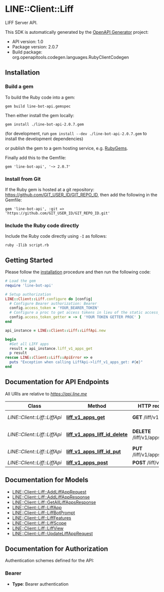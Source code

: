 # LINE::Client::Liff

LIFF Server API.

This SDK is automatically generated by the [OpenAPI Generator](https://openapi-generator.tech) project:

- API version: 1.0
- Package version: 2.0.7
- Build package: org.openapitools.codegen.languages.RubyClientCodegen

## Installation

### Build a gem

To build the Ruby code into a gem:

```shell
gem build line-bot-api.gemspec
```

Then either install the gem locally:

```shell
gem install ./line-bot-api-2.0.7.gem
```

(for development, run `gem install --dev ./line-bot-api-2.0.7.gem` to install the development dependencies)

or publish the gem to a gem hosting service, e.g. [RubyGems](https://rubygems.org/).

Finally add this to the Gemfile:

    gem 'line-bot-api', '~> 2.0.7'

### Install from Git

If the Ruby gem is hosted at a git repository: https://github.com/GIT_USER_ID/GIT_REPO_ID, then add the following in the Gemfile:

    gem 'line-bot-api', :git => 'https://github.com/GIT_USER_ID/GIT_REPO_ID.git'

### Include the Ruby code directly

Include the Ruby code directly using `-I` as follows:

```shell
ruby -Ilib script.rb
```

## Getting Started

Please follow the [installation](#installation) procedure and then run the following code:

```ruby
# Load the gem
require 'line-bot-api'

# Setup authorization
LINE::Client::Liff.configure do |config|
  # Configure Bearer authorization: Bearer
  config.access_token = 'YOUR_BEARER_TOKEN'
  # Configure a proc to get access tokens in lieu of the static access_token configuration
  config.access_token_getter = -> { 'YOUR TOKEN GETTER PROC' } 
end

api_instance = LINE::Client::Liff::LiffApi.new

begin
  #Get all LIFF apps
  result = api_instance.liff_v1_apps_get
  p result
rescue LINE::Client::Liff::ApiError => e
  puts "Exception when calling LiffApi->liff_v1_apps_get: #{e}"
end

```

## Documentation for API Endpoints

All URIs are relative to *https://api.line.me*

Class | Method | HTTP request | Description
------------ | ------------- | ------------- | -------------
*LINE::Client::Liff::LiffApi* | [**liff_v1_apps_get**](docs/LiffApi.md#liff_v1_apps_get) | **GET** /liff/v1/apps | Get all LIFF apps
*LINE::Client::Liff::LiffApi* | [**liff_v1_apps_liff_id_delete**](docs/LiffApi.md#liff_v1_apps_liff_id_delete) | **DELETE** /liff/v1/apps/{liffId} | Delete LIFF app from a channel
*LINE::Client::Liff::LiffApi* | [**liff_v1_apps_liff_id_put**](docs/LiffApi.md#liff_v1_apps_liff_id_put) | **PUT** /liff/v1/apps/{liffId} | 
*LINE::Client::Liff::LiffApi* | [**liff_v1_apps_post**](docs/LiffApi.md#liff_v1_apps_post) | **POST** /liff/v1/apps | 


## Documentation for Models

 - [LINE::Client::Liff::AddLiffAppRequest](docs/AddLiffAppRequest.md)
 - [LINE::Client::Liff::AddLiffAppResponse](docs/AddLiffAppResponse.md)
 - [LINE::Client::Liff::GetAllLiffAppsResponse](docs/GetAllLiffAppsResponse.md)
 - [LINE::Client::Liff::LiffApp](docs/LiffApp.md)
 - [LINE::Client::Liff::LiffBotPrompt](docs/LiffBotPrompt.md)
 - [LINE::Client::Liff::LiffFeatures](docs/LiffFeatures.md)
 - [LINE::Client::Liff::LiffScope](docs/LiffScope.md)
 - [LINE::Client::Liff::LiffView](docs/LiffView.md)
 - [LINE::Client::Liff::UpdateLiffAppRequest](docs/UpdateLiffAppRequest.md)


## Documentation for Authorization


Authentication schemes defined for the API:
### Bearer

- **Type**: Bearer authentication

